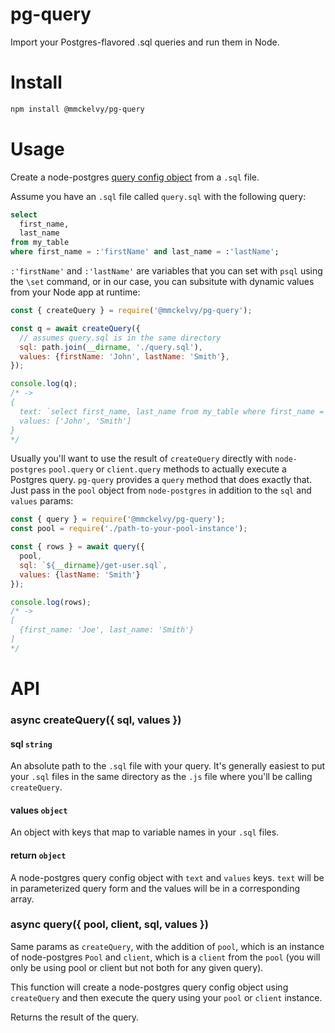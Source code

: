 # pg-query
Import your Postgres-flavored .sql queries and run them in Node.

# Install
```bash
npm install @mmckelvy/pg-query
```

# Usage
Create a node-postgres [query config object](https://node-postgres.com/features/queries) from a `.sql` file.

Assume you have an `.sql` file called `query.sql` with the following query:

```sql
select
  first_name,
  last_name
from my_table
where first_name = :'firstName' and last_name = :'lastName';
```

`:'firstName'` and `:'lastName'` are variables that you can set with `psql` using the `\set` command, or in our case, you can subsitute with dynamic values from your Node app at runtime:

```javascript
const { createQuery } = require('@mmckelvy/pg-query');

const q = await createQuery({
  // assumes query.sql is in the same directory
  sql: path.join(__dirname, './query.sql'),
  values: {firstName: 'John', lastName: 'Smith'},
});

console.log(q);
/* ->
{
  text: `select first_name, last_name from my_table where first_name = $1 and last_name = $2;`,
  values: ['John', 'Smith']
}
*/
```

Usually you'll want to use the result of `createQuery` directly with `node-postgres` `pool.query` or `client.query` methods to actually execute a Postgres query.  `pg-query` provides a `query` method that does exactly that.  Just pass in the `pool` object from `node-postgres` in addition to the `sql` and `values` params:

```javascript
const { query } = require('@mmckelvy/pg-query');
const pool = require('./path-to-your-pool-instance');

const { rows } = await query({
  pool,
  sql: `${__dirname}/get-user.sql`,
  values: {lastName: 'Smith'}
});

console.log(rows);
/* ->
[
  {first_name: 'Joe', last_name: 'Smith'}
]
*/
```

# API
### async createQuery({ sql, values })

#### sql `string`
An absolute path to the `.sql` file with your query.  It's generally easiest to put your `.sql` files in the same directory as the `.js` file where you'll be calling `createQuery`.

#### values `object`
An object with keys that map to variable names in your `.sql` files.

#### return `object`
A node-postgres query config object with `text` and `values` keys.  `text` will be in parameterized query form and the values will be in a corresponding array.

### async query({ pool, client, sql, values })
Same params as `createQuery`, with the addition of `pool`, which is an instance of node-postgres `Pool` and `client`, which is a `client` from the `pool` (you will only be using pool or client but not both for any given query).

This function will create a node-postgres query config object using `createQuery` and then execute the query using your `pool` or `client` instance.

Returns the result of the query.
